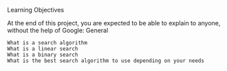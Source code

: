 Learning Objectives

At the end of this project, you are expected to be able to explain to anyone, without the help of Google:
General

    What is a search algorithm
    What is a linear search
    What is a binary search
    What is the best search algorithm to use depending on your needs

